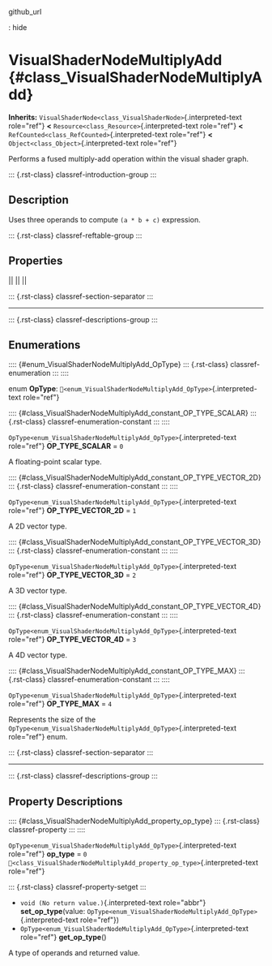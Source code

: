 github_url

:   hide

# VisualShaderNodeMultiplyAdd {#class_VisualShaderNodeMultiplyAdd}

**Inherits:**
`VisualShaderNode<class_VisualShaderNode>`{.interpreted-text role="ref"}
**\<** `Resource<class_Resource>`{.interpreted-text role="ref"} **\<**
`RefCounted<class_RefCounted>`{.interpreted-text role="ref"} **\<**
`Object<class_Object>`{.interpreted-text role="ref"}

Performs a fused multiply-add operation within the visual shader graph.

::: {.rst-class}
classref-introduction-group
:::

## Description

Uses three operands to compute `(a * b + c)` expression.

::: {.rst-class}
classref-reftable-group
:::

## Properties

||
||
||

::: {.rst-class}
classref-section-separator
:::

------------------------------------------------------------------------

::: {.rst-class}
classref-descriptions-group
:::

## Enumerations

:::: {#enum_VisualShaderNodeMultiplyAdd_OpType}
::: {.rst-class}
classref-enumeration
:::
::::

enum **OpType**:
`🔗<enum_VisualShaderNodeMultiplyAdd_OpType>`{.interpreted-text
role="ref"}

:::: {#class_VisualShaderNodeMultiplyAdd_constant_OP_TYPE_SCALAR}
::: {.rst-class}
classref-enumeration-constant
:::
::::

`OpType<enum_VisualShaderNodeMultiplyAdd_OpType>`{.interpreted-text
role="ref"} **OP_TYPE_SCALAR** = `0`

A floating-point scalar type.

:::: {#class_VisualShaderNodeMultiplyAdd_constant_OP_TYPE_VECTOR_2D}
::: {.rst-class}
classref-enumeration-constant
:::
::::

`OpType<enum_VisualShaderNodeMultiplyAdd_OpType>`{.interpreted-text
role="ref"} **OP_TYPE_VECTOR_2D** = `1`

A 2D vector type.

:::: {#class_VisualShaderNodeMultiplyAdd_constant_OP_TYPE_VECTOR_3D}
::: {.rst-class}
classref-enumeration-constant
:::
::::

`OpType<enum_VisualShaderNodeMultiplyAdd_OpType>`{.interpreted-text
role="ref"} **OP_TYPE_VECTOR_3D** = `2`

A 3D vector type.

:::: {#class_VisualShaderNodeMultiplyAdd_constant_OP_TYPE_VECTOR_4D}
::: {.rst-class}
classref-enumeration-constant
:::
::::

`OpType<enum_VisualShaderNodeMultiplyAdd_OpType>`{.interpreted-text
role="ref"} **OP_TYPE_VECTOR_4D** = `3`

A 4D vector type.

:::: {#class_VisualShaderNodeMultiplyAdd_constant_OP_TYPE_MAX}
::: {.rst-class}
classref-enumeration-constant
:::
::::

`OpType<enum_VisualShaderNodeMultiplyAdd_OpType>`{.interpreted-text
role="ref"} **OP_TYPE_MAX** = `4`

Represents the size of the
`OpType<enum_VisualShaderNodeMultiplyAdd_OpType>`{.interpreted-text
role="ref"} enum.

::: {.rst-class}
classref-section-separator
:::

------------------------------------------------------------------------

::: {.rst-class}
classref-descriptions-group
:::

## Property Descriptions

:::: {#class_VisualShaderNodeMultiplyAdd_property_op_type}
::: {.rst-class}
classref-property
:::
::::

`OpType<enum_VisualShaderNodeMultiplyAdd_OpType>`{.interpreted-text
role="ref"} **op_type** = `0`
`🔗<class_VisualShaderNodeMultiplyAdd_property_op_type>`{.interpreted-text
role="ref"}

::: {.rst-class}
classref-property-setget
:::

- `void (No return value.)`{.interpreted-text role="abbr"}
  **set_op_type**(value:
  `OpType<enum_VisualShaderNodeMultiplyAdd_OpType>`{.interpreted-text
  role="ref"})
- `OpType<enum_VisualShaderNodeMultiplyAdd_OpType>`{.interpreted-text
  role="ref"} **get_op_type**()

A type of operands and returned value.
